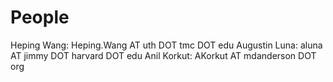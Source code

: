 # People

Heping Wang: Heping.Wang AT uth DOT tmc DOT edu
Augustin Luna: aluna AT jimmy DOT harvard DOT edu
Anil Korkut: AKorkut AT mdanderson DOT org 
